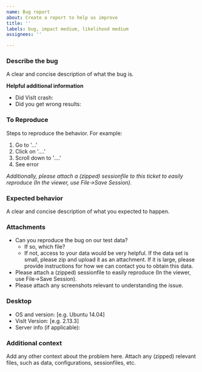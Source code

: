 ```yaml
---
name: Bug report
about: Create a report to help us improve
title: ''
labels: bug, impact medium, likelihood medium
assignees: ''

---
```


### Describe the bug
A clear and concise description of what the bug is.

**Helpful additional information**
 - Did VisIt crash: 
 - Did you get wrong results: 

### To Reproduce
Steps to reproduce the behavior. For example:
1. Go to '...'
2. Click on '....'
3. Scroll down to '....'
4. See error

*Additionally, please attach a (zipped) sessionfile to this ticket to easily reproduce (In the viewer, use File->Save Session).*

### Expected behavior
A clear and concise description of what you expected to happen.

### Attachments
* Can you reproduce the bug on our test data?
  * If so, which file?
  * If not, access to your data would be very helpful. If the data set is small, please zip and upload it as an attachment. If it is large, please provide instructions for how we can contact you to obtain this data.
* Please attach a (zipped) sessionfile to easily reproduce (In the viewer, use File->Save Session).
* Please attach any screenshots relevant to understanding the issue.

### Desktop
 - OS and version: [e.g. Ubuntu 14.04]
 - VisIt Version: [e.g. 2.13.3]
 - Server info (if applicable):

### Additional context
Add any other context about the problem here. Attach any (zipped) relevant files, such as data, configurations, sessionfiles, etc.
